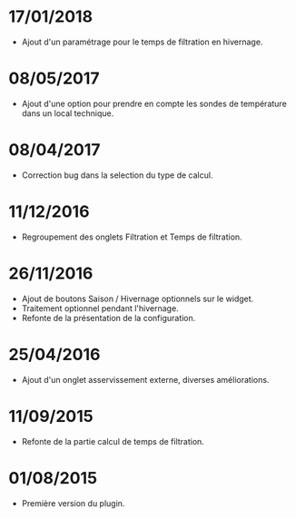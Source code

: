 17/01/2018
===

- Ajout d'un paramétrage pour le temps de filtration en hivernage.

08/05/2017
===

- Ajout d'une option pour prendre en compte les sondes de température dans un local technique.

08/04/2017
===

- Correction bug dans la selection du type de calcul.

11/12/2016
===

- Regroupement des onglets Filtration et Temps de filtration.

26/11/2016
===

- Ajout de boutons Saison / Hivernage optionnels sur le widget.
- Traitement optionnel pendant l'hivernage.
- Refonte de la présentation de la configuration.

25/04/2016
===

- Ajout d'un onglet asservissement externe, diverses améliorations.

11/09/2015
===

- Refonte de la partie calcul de temps de filtration.

01/08/2015
===

- Première version du plugin.
